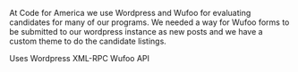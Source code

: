 At Code for America we use Wordpress and Wufoo for evaluating candidates
for many of our programs. We needed a way for Wufoo forms to be
submitted to our wordpress instance as new posts and we have a custom
theme to do the candidate listings.

Uses
Wordpress XML-RPC
Wufoo API
